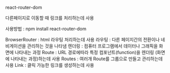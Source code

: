 react-router-dom

다른페이지로 이동할 때 링크를 처리하는데 사용 

사용방법 : npm install 
react-router-dom

BrowserRouter : html 라우팅 처리하는데 사용
라우팅 : 다른 페이지간의 전환이나 네비게이션을 관리하는 것을 나타냄 
렌더링 : 컴퓨터 프로그램에서 데이터나 그래픽을 화면에 나타내는 과정
Route : URL 경로에따라 특정 컴포넌트(function)을 렌더링 (화면에 나타내는 과정)하는데 사용
Routes : 여러개 Route를 그룹으로 만들고 관리하는데 사용 
Link : 클릭 가능한 링크를 생성하는데 사용 
